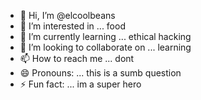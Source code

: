- 👋 Hi, I’m @elcoolbeans
- 👀 I’m interested in ... food
- 🌱 I’m currently learning ... ethical hacking
- 💞️ I’m looking to collaborate on ... learning
- 📫 How to reach me ... dont
- 😄 Pronouns: ... this is a sumb question
- ⚡ Fun fact: ... im a super hero

<!---
elcoolbeans/elcoolbeans is a ✨ special ✨ repository because its `README.md` (this file) appears on your GitHub profile.
You can click the Preview link to take a look at your changes.
--->
